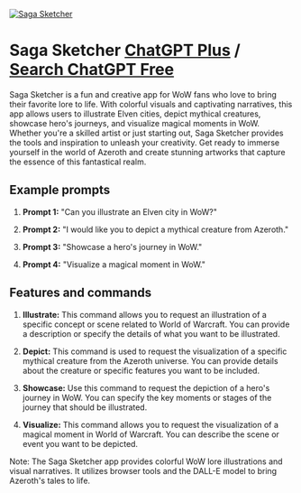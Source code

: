 
[![Saga Sketcher](https://files.oaiusercontent.com/file-1JL3gxCCbw3AmKOu34qQv5HA?se=2123-10-19T18%3A18%3A23Z&sp=r&sv=2021-08-06&sr=b&rscc=max-age%3D31536000%2C%20immutable&rscd=attachment%3B%20filename%3D27965398-d6da-4e66-9e39-5517a29bf19c.png&sig=LCBgkI8sDF0nNjbaUrNQQeGgEVxI203R81uhpXOhLSA%3D)](https://chat.openai.com/g/g-1g8Y2tMjX-saga-sketcher)

# Saga Sketcher [ChatGPT Plus](https://chat.openai.com/g/g-1g8Y2tMjX-saga-sketcher) / [Search ChatGPT Free](https://gptcall.net/index.html#/?search=Saga%20Sketcher)

Saga Sketcher is a fun and creative app for WoW fans who love to bring their favorite lore to life. With colorful visuals and captivating narratives, this app allows users to illustrate Elven cities, depict mythical creatures, showcase hero's journeys, and visualize magical moments in WoW. Whether you're a skilled artist or just starting out, Saga Sketcher provides the tools and inspiration to unleash your creativity. Get ready to immerse yourself in the world of Azeroth and create stunning artworks that capture the essence of this fantastical realm.

## Example prompts

1. **Prompt 1:** "Can you illustrate an Elven city in WoW?"

2. **Prompt 2:** "I would like you to depict a mythical creature from Azeroth."

3. **Prompt 3:** "Showcase a hero's journey in WoW."

4. **Prompt 4:** "Visualize a magical moment in WoW."

## Features and commands

1. **Illustrate:** This command allows you to request an illustration of a specific concept or scene related to World of Warcraft. You can provide a description or specify the details of what you want to be illustrated.

2. **Depict:** This command is used to request the visualization of a specific mythical creature from the Azeroth universe. You can provide details about the creature or specific features you want to be included.

3. **Showcase:** Use this command to request the depiction of a hero's journey in WoW. You can specify the key moments or stages of the journey that should be illustrated.

4. **Visualize:** This command allows you to request the visualization of a magical moment in World of Warcraft. You can describe the scene or event you want to be depicted.

Note: The Saga Sketcher app provides colorful WoW lore illustrations and visual narratives. It utilizes browser tools and the DALL-E model to bring Azeroth's tales to life.



